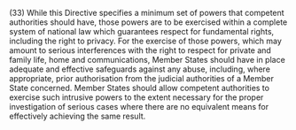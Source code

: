 (33) While this Directive specifies a minimum set of powers that competent authorities should have, those powers are to be exercised within a complete system of national law which guarantees respect for fundamental rights, including the right to privacy. For the exercise of those powers, which may amount to serious interferences with the right to respect for private and family life, home and communications, Member States should have in place adequate and effective safeguards against any abuse, including, where appropriate, prior authorisation from the judicial authorities of a Member State concerned. Member States should allow competent authorities to exercise such intrusive powers to the extent necessary for the proper investigation of serious cases where there are no equivalent means for effectively achieving the same result.